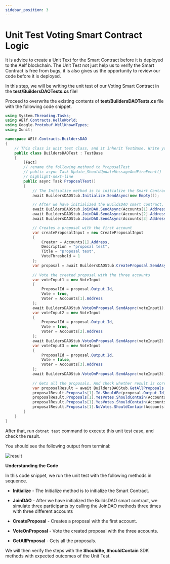 ```yaml
---
sidebar_position: 3
---
```


# Unit Test Voting Smart Contract Logic

It is advice to create a Unit Text for the Smart Contract before it is deployed to the Aelf blockchain. The Unit Test not just help us to verify the Smart Contract is free from bugs, it is also gives us the opportunity to review our code before it is deployed.

In this step, we will be writing the unit test of our Voting Smart Contract in the **test/BuildersDAOTests.cs** file!

Proceed to overwrite the existing contents of **test/BuildersDAOTests.cs** file with the following code snippet.

```csharp showLineNumbers
using System.Threading.Tasks;
using AElf.Contracts.HelloWorld;
using Google.Protobuf.WellKnownTypes;
using Xunit;

namespace AElf.Contracts.BuildersDAO
{
    // This class is unit test class, and it inherit TestBase. Write your unit test code inside it
    public class BuildersDAOTest : TestBase
    {
        [Fact]
        // rename the following methond to ProposalTest
        // public async Task Update_ShouldUpdateMessageAndFireEvent()
        // highlight-next-line
        public async Task ProposalTest()
        {
            // The Initialize method is to initialize the Smart Contract
            await BuildersDAOStub.Initialize.SendAsync(new Empty());

            // After we have initialized the BuildsDAO smart contract, we simulate three participants by calling the JoinDAO methods three times with three different accounts
            await BuildersDAOStub.JoinDAO.SendAsync(Accounts[1].Address);
            await BuildersDAOStub.JoinDAO.SendAsync(Accounts[2].Address);
            await BuildersDAOStub.JoinDAO.SendAsync(Accounts[3].Address);

            // Creates a proposal with the first account
            var createProposalInput = new CreateProposalInput
            {
                Creator = Accounts[1].Address,
                Description = "proposal test",
                Title = "proposal test",
                VoteThreshold = 1
            };
            var proposal = await BuildersDAOStub.CreateProposal.SendAsync(createProposalInput);
            
            // Vote the created proposal with the three accounts
            var voteInput1 = new VoteInput
            {
                ProposalId = proposal.Output.Id,
                Vote = true,
                Voter = Accounts[1].Address
            };
            await BuildersDAOStub.VoteOnProposal.SendAsync(voteInput1);
            var voteInput2 = new VoteInput
            {
                ProposalId = proposal.Output.Id,
                Vote = true,
                Voter = Accounts[2].Address
            };
            await BuildersDAOStub.VoteOnProposal.SendAsync(voteInput2);
            var voteInput3 = new VoteInput
            {
                ProposalId = proposal.Output.Id,
                Vote = false,
                Voter = Accounts[3].Address
            };
            await BuildersDAOStub.VoteOnProposal.SendAsync(voteInput3);
            
            // Gets all the proposals. And check whether result is correct
            var proposalResult = await BuildersDAOStub.GetAllProposals.CallAsync(new Empty());
            proposalResult.Proposals[1].Id.ShouldBe(proposal.Output.Id);
            proposalResult.Proposals[1].YesVotes.ShouldContain(Accounts[1].Address);
            proposalResult.Proposals[1].YesVotes.ShouldContain(Accounts[2].Address);
            proposalResult.Proposals[1].NoVotes.ShouldContain(Accounts[3].Address);
        }
    }
}
```

After that, run ``dotnet test`` command to execute this unit test case, and check the result.

You should see the following output from terminal:

![result](/img/unit-test-output.png)


**Understanding the Code**

In this code snippet, we run the unit test with the following methods in sequence.

- **Initialize** - 
The Initialize method is to initialize the Smart Contract. 

- **JoinDAO** - 
After we have initialized the BuildsDAO smart contract, we simulate three participants by calling the JoinDAO methods three times with three different accounts

- **CreateProposal** - 
Creates a proposal with the first account.

- **VoteOnProposal** - 
Vote the created proposal with the three accounts.

- **GetAllProposal** - 
Gets all the proposals.

We will then verify the steps with the **ShouldBe, ShouldContain** SDK methods with expected outcomes of the Unit Test.


